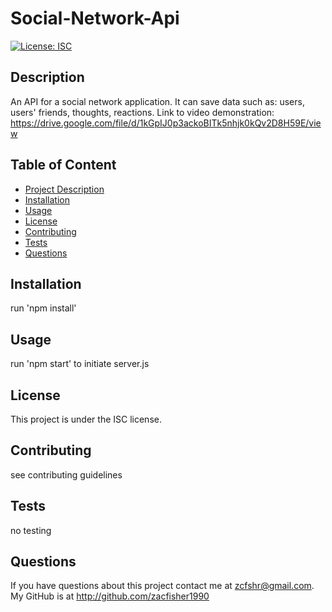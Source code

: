 # Social-Network-Api

  [![License: ISC](https://img.shields.io/badge/License-ISC-blue.svg)](https://opensource.org/licenses/ISC)

  ## Description
  An API for a social network application. It can save data such as: users, users' friends, thoughts, reactions.
  Link to video demonstration: https://drive.google.com/file/d/1kGpIJ0p3ackoBITk5nhjk0kQv2D8H59E/view


  ## Table of Content
   - [Project Description](#description)
   - [Installation](#installation)
   - [Usage](#usage)
   - [License](#license)
   - [Contributing](#contributing)
   - [Tests](#tests)
   - [Questions](#questions)
  
  
  ## Installation
  run 'npm install'

  ## Usage
  run 'npm start' to initiate server.js

  ## License
  This project is under the ISC license.
 

  ## Contributing
  see contributing guidelines

  ## Tests
  no testing

  ## Questions

  If you have questions about this project contact me at zcfshr@gmail.com. My GitHub is at http://github.com/zacfisher1990

